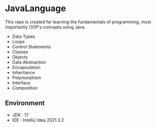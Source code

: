 # JavaLanguage

This repo is created for learning the fundamentals of programming, most importantly OOP's concepts using Java.

- Data Types
- Loops
- Control Statements
- Classes
- Objects
- Data Abstraction
- Encapsulation
- Inheritance
- Polymorphism
- Interface
- Composition

## Environment

- JDK : 17
- IDE : IntelliJ Idea 2021.3.2
